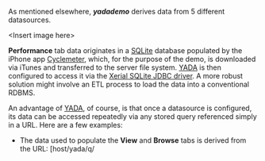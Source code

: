 As mentioned elsewhere, <strong><em>yadademo</em></strong> derives data from 5 different datasources.

&lt;Insert image here&gt;

**Performance** tab data originates in a [SQLite](sqlite.org) database populated by the iPhone app [Cyclemeter](https://abvio.com/cyclemeter/), which, for the purpose of the demo, is downloaded via iTunes and transferred to the server file system. [YADA](https://github.com/Novartis.com) is then configured to access it via the [Xerial SQLite JDBC driver](https://bitbucket.org/xerial/sqlite-jdbc). A more robust solution might involve an ETL process to load the data into a conventional RDBMS.

An advantage of [YADA](https://github.com/Novartis.com), of course, is that once a datasource is configured, its data can be accessed repeatedly via any stored query referenced simply in a URL. Here are a few examples:

* The data used to populate the **View** and **Browse** tabs is derived from the URL: [host/yada/q/

